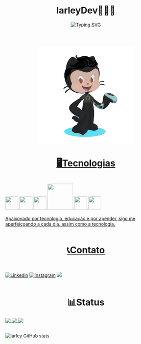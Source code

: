 
<h1 align="center">IarleyDev👨🏻‍💻</h1>

<p align="center">
 <a href="https://git.io/typing-svg"><img src="https://readme-typing-svg.herokuapp.com?lines=Eat;Code;Sleep;Repeat!&font=Verdana&duration=2000&pause=100&color=11B4F7&center=true&width=280&height=40" alt="Typing SVG" />
</p>

<br> <br>
<p align="center">
    <img src="image/octocat-1723957010045.png" alt="" width="300px">
    </img>
</p>

<h1 align="center">
🖥️Tecnologias
</h1>

<div style= "display: inline_block"><br/>
    <img loading="lazy" src="https://cdn.jsdelivr.net/gh/devicons/devicon@latest/icons/html5/html5-plain.svg" height="40" width="40" />
    <img loading="lazy" src="https://cdn.jsdelivr.net/gh/devicons/devicon@latest/icons/css3/css3-plain.svg" height="40" width="40" />
    <img loading="lazy" src="https://cdn.jsdelivr.net/gh/devicons/devicon@latest/icons/javascript/javascript-plain.svg" height="40" width="40" />
    <img src="https://cdn.jsdelivr.net/gh/devicons/devicon@latest/icons/java/java-original-wordmark.svg" width="80" height="80" />
    <img loading="lazy" src="https://cdn.jsdelivr.net/gh/devicons/devicon@latest/icons/git/git-original.svg" height="40" width="40" />
    <img loading="lazy" src="https://cdn.jsdelivr.net/gh/devicons/devicon@latest/icons/python/python-original.svg" height="40" width="40" />

</div><br/>
Apaixonado por tecnologia, educação e por apender, sigo me aperfeiçoando a cada dia, assim como a tecnologia.

<br>
<br>

<h1 align="center">         
📞Contato
</h1>

<br>

[![Linkedin](https://img.shields.io/badge/LinkedIn-0077B5?style=for-the-badge&logo=linkedin&logoColor=white)](https://www.linkedin.com/in/iarley-souza/)
[![Instagram](https://img.shields.io/badge/Instagram-E4405F?style=for-the-badge&logo=instagram&logoColor=white)](https://www.instagram.com/souza_iarlle/)
<a href = "maito:iarleysouza615@gmail.com"><img loading="lazy" src="https://img.shields.io/badge/Gmail-D14836?style=for-the-badge&logo=gmail&logoColor=white" target="_blank"></a>
<br>
<br>
<h1 align="center">         
📊Status
</h1>

<a href="https://github.com/IarleySouza">
<img align="center" src="http://github-profile-summary-cards.vercel.app/api/cards/stats?username=IarleySouza&theme=github_dark" width="32.5%">
<img align="center" src="http://github-profile-summary-cards.vercel.app/api/cards/repos-per-language?username=IarleySouza&theme=github_dark" width="32.5%">
<img align="center" src="http://github-profile-summary-cards.vercel.app/api/cards/productive-time?username=IarleySouza&theme=github_dark&utcOffset=-3" width="32.5%"> 
</a>
<br> <br>

![Iarley GitHub stats](https://github-readme-stats.vercel.app/api?username=IarleySouza&show_icons=true&theme=tokyonight)



